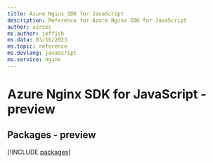```yaml
---
title: Azure Nginx SDK for JavaScript
description: Reference for Azure Nginx SDK for JavaScript
author: xirzec
ms.author: jeffish
ms.data: 03/16/2023
ms.topic: reference
ms.devlang: javascript
ms.service: nginx
---
```

# Azure Nginx SDK for JavaScript - preview
## Packages - preview
[!INCLUDE [packages](nginx-index.md)]
